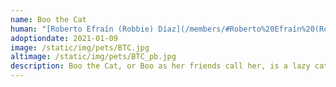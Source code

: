 ```yaml
---
name: Boo the Cat
human: "[Roberto Efraín (Robbie) Díaz](/members/#Roberto%20Efraín%20(Robbie)%20Díaz)"
adoptiondate: 2021-01-09
image: /static/img/pets/BTC.jpg
altimage: /static/img/pets/BTC_pb.jpg
description: Boo the Cat, or Boo as her friends call her, is a lazy cat who loves to play with shoelaces and toy mice.
---
```

